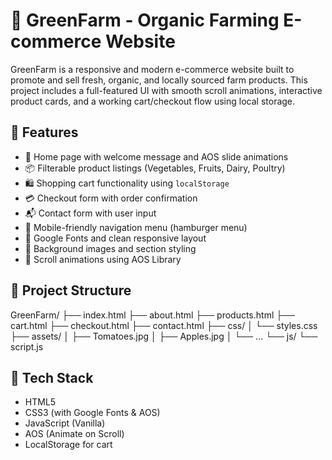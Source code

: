 # 🌿 GreenFarm - Organic Farming E-commerce Website

GreenFarm is a responsive and modern e-commerce website built to promote and sell fresh, organic, and locally sourced farm products. This project includes a full-featured UI with smooth scroll animations, interactive product cards, and a working cart/checkout flow using local storage.

## 🛒 Features

- 🌱 Home page with welcome message and AOS slide animations
- 📦 Filterable product listings (Vegetables, Fruits, Dairy, Poultry)
- 🛍️ Shopping cart functionality using `localStorage`
- 💳 Checkout form with order confirmation
- 📬 Contact form with user input
- 📱 Mobile-friendly navigation menu (hamburger menu)
- 🎨 Google Fonts and clean responsive layout
- 📸 Background images and section styling
- 🔄 Scroll animations using AOS Library

## 📁 Project Structure

GreenFarm/
├── index.html
├── about.html
├── products.html
├── cart.html
├── checkout.html
├── contact.html
├── css/
│ └── styles.css
├── assets/
│ ├── Tomatoes.jpg
│ ├── Apples.jpg
│ └── ...
└── js/
└── script.js

## 🧪 Tech Stack

- HTML5
- CSS3 (with Google Fonts & AOS)
- JavaScript (Vanilla)
- AOS (Animate on Scroll)
- LocalStorage for cart

